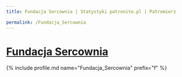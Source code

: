 ```yaml
---
title: Fundacja Sercownia | Statystyki patronite.pl | Patromierz

permalink: /Fundacja_Sercownia
---
```


# [Fundacja Sercownia](https://patronite.pl/Fundacja_Sercownia)

{% include profile.md name="Fundacja_Sercownia" prefix="f" %}
